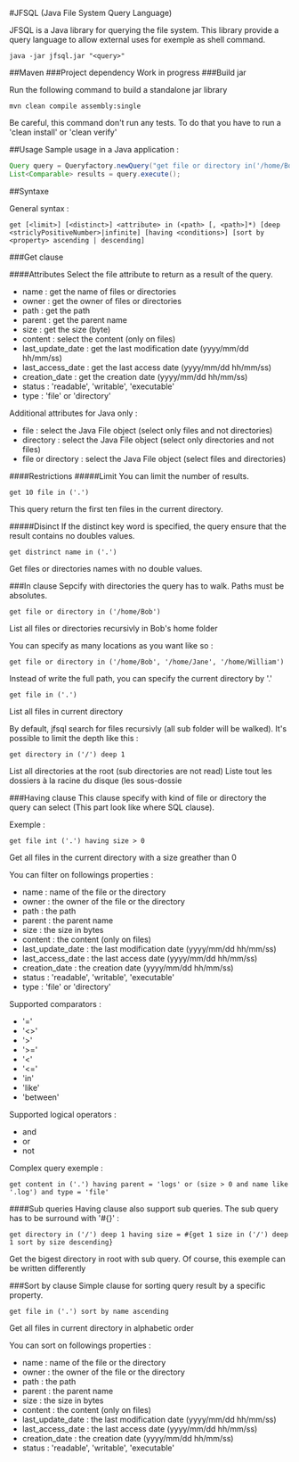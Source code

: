 #JFSQL (Java File System Query Language)

JFSQL is a Java library for querying the file system. This library provide a query language to allow external uses for exemple as shell command.

```shell
java -jar jfsql.jar "<query>"
```

##Maven
###Project dependency
Work in progress
###Build jar

Run the following command to build a standalone jar library

```
mvn clean compile assembly:single
```
Be careful, this command don't run any tests. To do that you have to run a 'clean install' or 'clean verify'

##Usage
Sample usage in a Java application :
```java
Query query = Queryfactory.newQuery("get file or directory in('/home/Bob);
List<Comparable> results = query.execute();
```

##Syntaxe

General syntax :

```
get [<limit>] [<distinct>] <attribute> in (<path> [, <path>]*) [deep <striclyPositiveNumber>|infinite] [having <conditions>] [sort by <property> ascending | descending]
```

###Get clause

####Attributes
Select the file attribute to return as a result of the query.

* name : get the name of files or directories
* owner : get the owner of files or directories
* path : get the path
* parent : get the parent name
* size : get the size (byte)
* content : select the content (only on files)
* last_update_date : get the last modification date (yyyy/mm/dd hh/mm/ss)
* last_access_date : get the last access date (yyyy/mm/dd hh/mm/ss)
* creation_date : get the creation date (yyyy/mm/dd hh/mm/ss)
* status : 'readable', 'writable', 'executable'
* type : 'file' or 'directory' 

Additional attributes for Java only : 
* file : select the Java File object (select only files and not directories)
* directory : select the Java File object (select only directories and not files)
* file or directory : select the Java File object (select files and directories)


####Restrictions
#####Limit
You can limit the number of results.

```
get 10 file in ('.')
```
This query return the first ten files in the current directory. 

#####Disinct
If the distinct key word is specified, the query ensure that the result contains no doubles values.

```
get distrinct name in ('.')
```
Get files or directories names with no double values.

###In clause
Sepcify with directories the query has to walk. Paths must be absolutes.

```
get file or directory in ('/home/Bob')
```
List all files or directories recursivly in Bob's home folder

You can specify as many locations as you want like so :

```
get file or directory in ('/home/Bob', '/home/Jane', '/home/William')
```

Instead of write the full path, you can specify the current directory by '.'

```
get file in ('.')
```
List all files in current directory

By default, jfsql search for files recursivly (all sub folder will be walked). It's possible to limit the depth like this :

```
get directory in ('/') deep 1
```
List all directories at the root (sub directories are not read)
Liste tout les dossiers à la racine du disque (les sous-dossie

###Having clause
This clause specify with kind of file or directory the query can select (This part look like where SQL clause).

Exemple : 
```
get file int ('.') having size > 0
```
Get all files in the current directory with a size greather than 0

You can filter on followings properties :

* name : name of the file or the directory
* owner : the owner of the file or the directory
* path : the path
* parent : the parent name
* size : the size in bytes
* content : the content (only on files)
* last_update_date : the last modification date (yyyy/mm/dd hh/mm/ss)
* last_access_date : the last access date (yyyy/mm/dd hh/mm/ss)
* creation_date : the creation date (yyyy/mm/dd hh/mm/ss)
* status : 'readable', 'writable', 'executable'
* type : 'file' or 'directory'

Supported comparators :
* '='
* '<>'
* '>'
* '>='
* '<'
* '<='
* 'in'
* 'like'
* 'between'

Supported logical operators : 

* and
* or
* not

Complex query exemple : 

```
get content in ('.') having parent = 'logs' or (size > 0 and name like '.log') and type = 'file'
```

####Sub queries
Having clause also support sub queries. The sub query has to be surround with '#{}' : 

```
get directory in ('/') deep 1 having size = #{get 1 size in ('/') deep 1 sort by size descending}
```
Get the bigest directory in root with sub query. Of course, this exemple can be written differently

###Sort by clause
Simple clause for sorting query result by a specific property.

```
get file in ('.') sort by name ascending
```
Get all files in current directory in alphabetic order

You can sort on followings properties :

* name : name of the file or the directory
* owner : the owner of the file or the directory
* path : the path
* parent : the parent name
* size : the size in bytes
* content : the content (only on files)
* last_update_date : the last modification date (yyyy/mm/dd hh/mm/ss)
* last_access_date : the last access date (yyyy/mm/dd hh/mm/ss)
* creation_date : the creation date (yyyy/mm/dd hh/mm/ss)
* status : 'readable', 'writable', 'executable'


